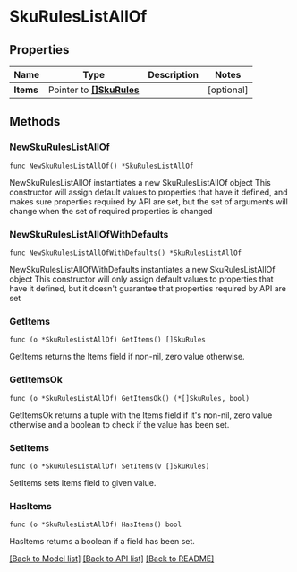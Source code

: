# SkuRulesListAllOf

## Properties

Name | Type | Description | Notes
------------ | ------------- | ------------- | -------------
**Items** | Pointer to [**[]SkuRules**](SkuRules.md) |  | [optional] 

## Methods

### NewSkuRulesListAllOf

`func NewSkuRulesListAllOf() *SkuRulesListAllOf`

NewSkuRulesListAllOf instantiates a new SkuRulesListAllOf object
This constructor will assign default values to properties that have it defined,
and makes sure properties required by API are set, but the set of arguments
will change when the set of required properties is changed

### NewSkuRulesListAllOfWithDefaults

`func NewSkuRulesListAllOfWithDefaults() *SkuRulesListAllOf`

NewSkuRulesListAllOfWithDefaults instantiates a new SkuRulesListAllOf object
This constructor will only assign default values to properties that have it defined,
but it doesn't guarantee that properties required by API are set

### GetItems

`func (o *SkuRulesListAllOf) GetItems() []SkuRules`

GetItems returns the Items field if non-nil, zero value otherwise.

### GetItemsOk

`func (o *SkuRulesListAllOf) GetItemsOk() (*[]SkuRules, bool)`

GetItemsOk returns a tuple with the Items field if it's non-nil, zero value otherwise
and a boolean to check if the value has been set.

### SetItems

`func (o *SkuRulesListAllOf) SetItems(v []SkuRules)`

SetItems sets Items field to given value.

### HasItems

`func (o *SkuRulesListAllOf) HasItems() bool`

HasItems returns a boolean if a field has been set.


[[Back to Model list]](../README.md#documentation-for-models) [[Back to API list]](../README.md#documentation-for-api-endpoints) [[Back to README]](../README.md)


